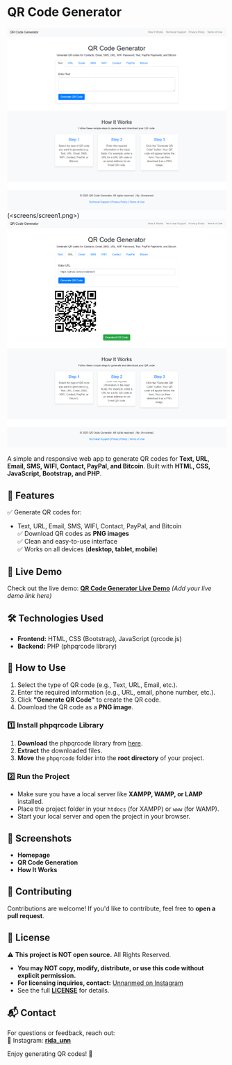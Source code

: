 # QR Code Generator

![QR Code Generator Screenshot](<screens/screen1.png>) (<screens/screen1.png>)
![QR CODE GENERATED !](<screens/screen2.png>)


A simple and responsive web app to generate QR codes for **Text, URL, Email, SMS, WIFI, Contact, PayPal, and Bitcoin**. Built with **HTML, CSS, JavaScript, Bootstrap, and PHP**.

## 🚀 Features

✅ Generate QR codes for:  
   - Text, URL, Email, SMS, WIFI, Contact, PayPal, and Bitcoin  
✅ Download QR codes as **PNG images**  
✅ Clean and easy-to-use interface  
✅ Works on all devices (**desktop, tablet, mobile**)  

## 🎯 Live Demo  
Check out the live demo: **[QR Code Generator Live Demo](#)** *(Add your live demo link here)*

## 🛠️ Technologies Used  
- **Frontend:** HTML, CSS (Bootstrap), JavaScript (qrcode.js)  
- **Backend:** PHP (phpqrcode library)  

## 📌 How to Use  
1. Select the type of QR code (e.g., Text, URL, Email, etc.).  
2. Enter the required information (e.g., URL, email, phone number, etc.).  
3. Click **"Generate QR Code"** to create the QR code.  
4. Download the QR code as a **PNG image**.

### **1️⃣ Install phpqrcode Library**  
1. **Download** the phpqrcode library from [here](https://sourceforge.net/projects/phpqrcode/).  
2. **Extract** the downloaded files.  
3. **Move** the `phpqrcode` folder into the **root directory** of your project.  

### **2️⃣ Run the Project**  
- Make sure you have a local server like **XAMPP, WAMP, or LAMP** installed.  
- Place the project folder in your `htdocs` (for XAMPP) or `www` (for WAMP).  
- Start your local server and open the project in your browser.  

## 📸 Screenshots  
- **Homepage**  
- **QR Code Generation**  
- **How It Works**   

## 🤝 Contributing  
Contributions are welcome! If you'd like to contribute, feel free to **open a pull request**.  

## 📜 License  
⚠️ **This project is NOT open source.** All Rights Reserved.  

- **You may NOT copy, modify, distribute, or use this code without explicit permission.**  
- **For licensing inquiries, contact:** [Unnanmed on Instagram](https://www.instagram.com/rida_unn)  
- See the full **[LICENSE](LICENSE.txt)** for details.  

## 📬 Contact  
For questions or feedback, reach out:  
📸 Instagram: **[rida_unn](https://www.instagram.com/rida_unn)**  

Enjoy generating QR codes! 🚀  
